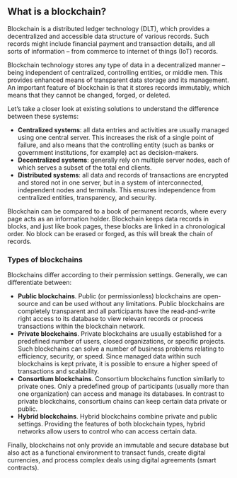 ## What is a blockchain?

Blockchain is a distributed ledger technology (DLT), which provides a decentralized and accessible data structure of various records. Such records might include financial payment and transaction details, and all sorts of information – from commerce to internet of things (IoT) records.

Blockchain technology stores any type of data in a decentralized manner – being independent of centralized, controlling entities, or middle men. This provides enhanced means of transparent data storage and its management. An important feature of blockchain is that it stores records immutably, which means that they cannot be changed, forged, or deleted.  

Let’s take a closer look at existing solutions to understand the difference between these systems:

+ **Centralized systems**: all data entries and activities are usually managed using one central server. This increases the risk of a single point of failure, and also means that the controlling entity (such as banks or government institutions, for example) act as decision-makers.
+ **Decentralized systems**: generally rely on multiple server nodes, each of which serves a subset of the total end clients.
+ **Distributed systems**: all data and records of transactions are encrypted and stored not in one server, but in a system of interconnected, independent nodes and terminals. This ensures independence from centralized entities, transparency, and security. 

Blockchain can be compared to a book of permanent records, where every page acts as an information holder. Blockchain keeps data records in blocks, and just like book pages, these blocks are linked in a chronological order. No block can be erased or forged, as this will break the chain of records.

### Types of blockchains

Blockchains differ according to their permission settings. Generally, we can differentiate between:

+ **Public blockchains**. Public (or permissionless) blockchains are open-source and can be used without any limitations. Public blockchains are completely transparent and all participants have the read-and-write right access to its database to view relevant records or process transactions within the blockchain network. 
+ **Private blockchains**. Private blockchains are usually established for a predefined number of users, closed organizations, or specific projects. Such blockchains can solve a number of business problems relating to efficiency, security, or speed. Since managed data within such blockchains is kept private, it is possible to ensure a higher speed of transactions and scalability.
+ **Consortium blockchains**. Consortium blockchains function similarly to private ones. Only a predefined group of participants (usually more than one organization) can access and manage its databases. In contrast to private blockchains, consortium chains can keep certain data private or public. 
+ **Hybrid blockchains**. Hybrid blockchains combine private and public settings. Providing the features of both blockchain types, hybrid networks allow users to control who can access certain data.

Finally, blockchains not only provide an immutable and secure database but also act as a functional environment to transact funds, create digital currencies, and process complex deals using digital agreements (smart contracts). 
